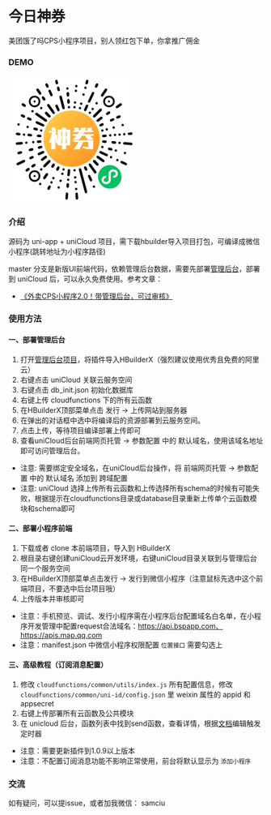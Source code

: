 
# 今日神券

美团饿了吗CPS小程序项目，别人领红包下单，你拿推广佣金

### DEMO

<img src="./examples/code.jpg" width="250" />


### 介绍

源码为 uni-app + uniCloud 项目，需下载hbuilder导入项目打包，可编译成微信小程序(跳转地址为小程序路径)

master 分支是新版UI前端代码，依赖管理后台数据，需要先部署[管理后台](https://ext.dcloud.net.cn/plugin?id=4324)，部署到 uniCloud 后，可以永久免费使用。参考文章：

- [《外卖CPS小程序2.0！带管理后台，可过审核》](https://mp.weixin.qq.com/s/YvTKaEcrNguYsDo8rea7LQ)

### 使用方法

#### 一、部署管理后台
1. 打开[管理后台项目](https://ext.dcloud.net.cn/plugin?id=4324)，将插件导入HBuilderX（强烈建议使用优秀且免费的阿里云）
2. 右键点击 uniCloud 关联云服务空间
3. 右键点击 db_init.json 初始化数据库
4. 右键上传 cloudfunctions 下的所有云函数
5. 在HBuilderX顶部菜单点击 发行 -> 上传网站到服务器
6. 在弹出的对话框中选中将编译后的资源部署到云服务空间。
7. 点击上传，等待项目编译部署上传即可
8. 查看uniCloud后台前端网页托管 -> 参数配置 中的 默认域名，使用该域名地址即可访问管理后台。

- 注意: 需要绑定安全域名，在uniCloud后台操作，将 前端网页托管 -> 参数配置 中的 默认域名 添加到 跨域配置
- 注意: uniCloud 选择上传所有云函数和上传选择所有schema的时候有可能失败，根据提示在cloudfunctions目录或database目录重新上传单个云函数模块和schema即可

#### 二、部署小程序前端
1. 下载或者 clone 本前端项目，导入到 HBuilderX
2. 根目录右键创建uniCloud云开发环境，右键uniCloud目录关联到与管理后台同一个服务空间
3. 在HBuilderX顶部菜单点击发行 -> 发行到微信小程序（注意鼠标先选中这个前端项目，不要选中后台项目哦）
4. 上传版本并审核即可

- 注意：手机预览、调试、发行小程序需在小程序后台配置域名白名单，在小程序开发管理中配置request合法域名：https://api.bspapp.com、https://apis.map.qq.com
- 注意：manifest.json 中微信小程序权限配置 `位置接口` 需要勾选上

#### 三、高级教程（订阅消息配置）
1. 修改 `cloudfunctions/common/utils/index.js` 所有配置信息，修改 `cloudfunctions/common/uni-id/config.json` 里 weixin 属性的 appid 和appsecret
2. 右键上传部署所有云函数及公共模块
3. 在 unicloud 后台，函数列表中找到send函数，查看详情，根据[文档](https://uniapp.dcloud.io/uniCloud/trigger)编辑触发定时器

- 注意：需要更新插件到1.0.9以上版本
- 注意：不配置订阅消息功能不影响正常使用，前台将默认显示为 `添加小程序`
### 交流

如有疑问，可以提issue，或者加我微信： samciu
